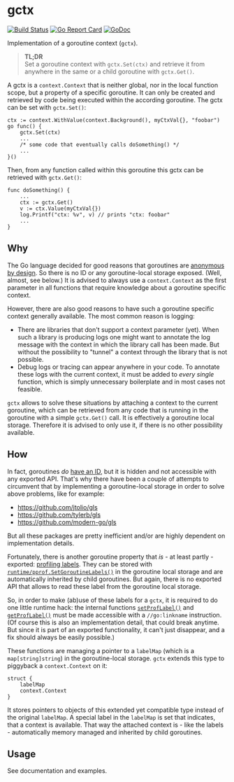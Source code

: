 # gctx
[![Build Status](https://github.com/ansiwen/gctx/workflows/CI/badge.svg?branch=master)](https://github.com/ansiwen/gctx/actions?query=branch%3Amaster)
[![Go Report Card](https://goreportcard.com/badge/github.com/ansiwen/gctx)](https://goreportcard.com/report/github.com/ansiwen/gctx)
[![GoDoc](https://pkg.go.dev/badge/github.com/ansiwen/gctx?status.svg)](https://pkg.go.dev/github.com/ansiwen/gctx?tab=doc)

Implementation of a goroutine context (`gctx`).

> **TL;DR** \
> Set a goroutine context with `gctx.Set(ctx)` and retrieve it from anywhere in
> the same or a child goroutine with `gctx.Get()`.

A gctx is a `context.Context` that is neither global, nor in the local function
scope, but a property of a specific goroutine. It can only be created and
retrieved by code being executed within the according goroutine. The gctx can be
set with `gctx.Set()`:

```golang
ctx := context.WithValue(context.Background(), myCtxVal{}, "foobar")
go func() {
    gctx.Set(ctx)
    ...
    /* some code that eventually calls doSomething() */
    ...
}()
```

Then, from any function called within this goroutine this gctx can be retrieved
with `gctx.Get()`:

```golang
func doSomething() {
    ...
    ctx := gctx.Get()
    v := ctx.Value(myCtxVal{})
    log.Printf("ctx: %v", v) // prints "ctx: foobar"
    ...
}
```


## Why
The Go language decided for good reasons that goroutines are [anonymous by
design](https://go.dev/doc/faq#no_goroutine_id). So there is no ID or any
goroutine-local storage exposed. (Well, almost, see below.) It is advised to
always use a `context.Context` as the first parameter in all functions that
require knowledge about a goroutine specific context.

However, there are also good reasons to have such a goroutine specific context
generally available. The most common reason is logging:

- There are libraries that don't support a context parameter (yet). When such a
  library is producing logs one might want to annotate the log message with the
  context in which the library call has been made. But without the possibility
  to "tunnel" a context through the library that is not possible. 
- Debug logs or tracing can appear anywhere in your code. To annotate these logs
  with the current context, it must be added to *every* *single* function, which
  is simply unnecessary boilerplate and in most cases not feasible.

`gctx` allows to solve these situations by attaching a context to the current
goroutine, which can be retrieved from any code that is running in the goroutine
with a simple `gctx.Get()` call. It is effectively a goroutine local storage.
Therefore it is advised to only use it, if there is no other possibility
available.

## How
In fact, goroutines *do* [have an
ID](https://github.com/golang/go/blob/851ecea4cc99ab276109493477b2c7e30c253ea8/src/runtime/runtime2.go#L438),
but it is hidden and not accessible with any exported API. That's why there have
been a couple of attempts to circumvent that by implementing a goroutine-local
storage in order to solve above problems, like for example:
 - https://github.com/jtolio/gls
 - https://github.com/tylerb/gls
 - https://github.com/modern-go/gls

But all these packages are pretty inefficient and/or are highly dependent on
implementation details.

Fortunately, there is another goroutine property that *is* - at least partly -
exported: [profiling labels](https://pkg.go.dev/runtime/pprof). They can be
stored with
[`runtime/pprof.SetGoroutineLabels()`](https://pkg.go.dev/runtime/pprof#SetGoroutineLabels)
in the goroutine local storage and are automatically inherited by child
goroutines. But again, there is no exported API that allows to read these label
from the goroutine local storage.

So, in order to make (ab)use of these labels for a
`gctx`, it is required to do one little runtime hack: the internal functions
[`setProfLabel()`](https://github.com/golang/go/blob/851ecea4cc99ab276109493477b2c7e30c253ea8/src/runtime/proflabel.go#L12)
and
[`getProfLabel()`](https://github.com/golang/go/blob/851ecea4cc99ab276109493477b2c7e30c253ea8/src/runtime/proflabel.go#L38)
must be made accessible with a `//go:linkname` instruction. (Of course this is
also an implementation detail, that could break anytime. But since it is part of
an exported functionality, it can't just disappear, and a fix should always be
easily possible.)

These functions are managing a pointer to a `labelMap` (which is a
`map[string]string`) in the goroutine-local storage. `gctx` extends this type to
piggyback a `context.Context` on it:

```golang
struct {
	labelMap
	context.Context
}
```

It stores pointers to objects of this extended yet compatible type instead of
the original `labelMap`. A special label in the `labelMap` is set that
indicates, that a context is available. That way the attached context is - like
the labels - automatically memory managed and inherited by child goroutines. 

## Usage

See documentation and examples.
